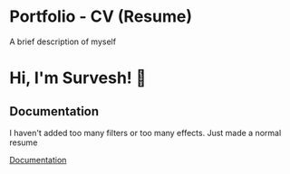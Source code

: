 # Portfolio - CV (Resume)

A brief description of myself


# Hi, I'm Survesh! 👋

  
## Documentation
I haven't added too many filters or too many effects. Just made a normal resume

[Documentation](c8d3bb594e494b16839bcf2ab14aa1b5.html)
